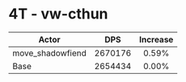 # 4T - vw-cthun
| Actor | DPS | Increase |
|---|:---:|:---:|
|move_shadowfiend|2670176|0.59%|
|Base|2654434|0.00%|
